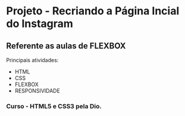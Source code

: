 # Projeto - Recriando a Página Incial do Instagram

## Referente as aulas de FLEXBOX

Principais atividades:

- HTML
- CSS
- FLEXBOX
- RESPONSIVIDADE

### Curso - HTML5 e CSS3 pela Dio.